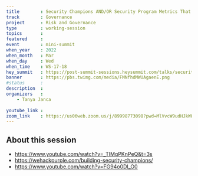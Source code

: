 ```yaml
---
title        : Security Champions AND/OR Security Program Metrics That Matter
track        : Governance
project      : Risk and Governance
type         : working-session
topics       :
featured     :
event        : mini-summit
when_year    : 2022
when_month   : Mar
when_day     : Wed
when_time    : WS-17-18
hey_summit   : https://post-summit-sessions.heysummit.com/talks/security-champions-andor-security-program-metrics-that-matter
banner       : https://pbs.twimg.com/media/FMNfhdMWUAgaenE.png
#status      : 
description  :
organizers   :
    - Tanya Janca
    
youtube_link : 
zoom_link    : https://us06web.zoom.us/j/89998773098?pwd=MlVvcW9udHJkWHg3SUk5YklGS20xUT09
---
```


## About this session
 - https://www.youtube.com/watch?v=_TIMqPKnPeQ&t=3s
 - https://wehackpurple.com/building-security-champions/
 - https://www.youtube.com/watch?v=FG94o0DI_O0
